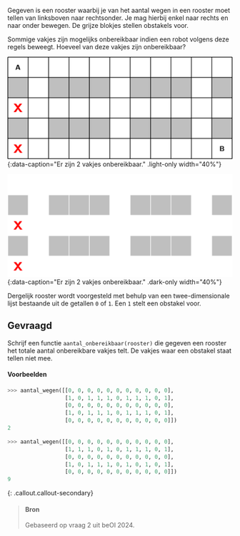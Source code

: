 Gegeven is een rooster waarbij je van het aantal wegen in een rooster moet tellen van linksboven naar rechtsonder. Je mag hierbij enkel naar rechts en naar onder bewegen. De grijze blokjes stellen obstakels voor.

Sommige vakjes zijn mogelijks onbereikbaar indien een robot volgens deze regels beweegt. Hoeveel van deze vakjes zijn onbereikbaar?

![Er zijn 2 vakjes onbereikbaar.](media/image.png "Er zijn 2 vakjes onbereikbaar."){:data-caption="Er zijn 2 vakjes onbereikbaar." .light-only width="40%"}

![Er zijn 2 vakjes onbereikbaar.](media/image_dark.png "Er zijn 2 vakjes onbereikbaar."){:data-caption="Er zijn 2 vakjes onbereikbaar." .dark-only width="40%"}

Dergelijk rooster wordt voorgesteld met behulp van een twee-dimensionale lijst bestaande uit de getallen `0` of `1`. Een `1` stelt een obstakel voor.

## Gevraagd
Schrijf een functie `aantal_onbereikbaar(rooster)` die gegeven een rooster het totale aantal onbereikbare vakjes telt. De vakjes waar een obstakel staat tellen niet mee.

#### Voorbeelden

```python
>>> aantal_wegen([[0, 0, 0, 0, 0, 0, 0, 0, 0, 0, 0], 
                  [1, 0, 1, 1, 1, 0, 1, 1, 1, 0, 1], 
                  [0, 0, 0, 0, 0, 0, 0, 0, 0, 0, 0], 
                  [1, 0, 1, 1, 1, 0, 1, 1, 1, 0, 1],
                  [0, 0, 0, 0, 0, 0, 0, 0, 0, 0, 0]])
2
```

```python
>>> aantal_wegen([[0, 0, 0, 0, 0, 0, 0, 0, 0, 0, 0], 
                  [1, 1, 1, 0, 1, 0, 1, 1, 1, 0, 1], 
                  [0, 0, 0, 0, 0, 0, 0, 0, 0, 0, 0], 
                  [1, 0, 1, 1, 1, 0, 1, 0, 1, 0, 1],
                  [0, 0, 0, 0, 0, 0, 0, 0, 0, 0, 0]])
9
```

{: .callout.callout-secondary}
>#### Bron
> Gebaseerd op vraag 2 uit beOI 2024.

